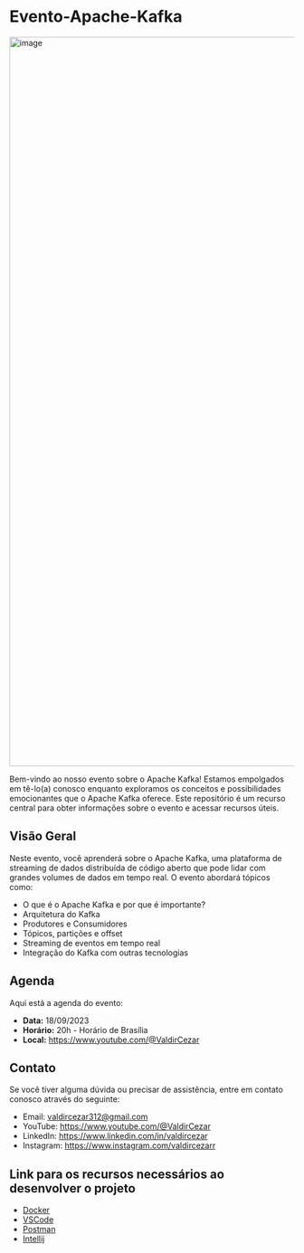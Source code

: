 # Evento-Apache-Kafka


<img width="1290" alt="image" src="https://github.com/ValdirCezar/Evento-Apache-Kafka/assets/58149445/5b4b0e29-6273-4be1-8ac1-f4b2b77d726f">


Bem-vindo ao nosso evento sobre o Apache Kafka! Estamos empolgados em tê-lo(a) conosco enquanto exploramos os conceitos e possibilidades emocionantes que o Apache Kafka oferece. Este repositório é um recurso central para obter informações sobre o evento e acessar recursos úteis.

## Visão Geral

Neste evento, você aprenderá sobre o Apache Kafka, uma plataforma de streaming de dados distribuída de código aberto que pode lidar com grandes volumes de dados em tempo real. O evento abordará tópicos como:

- O que é o Apache Kafka e por que é importante?
- Arquitetura do Kafka
- Produtores e Consumidores
- Tópicos, partições e offset
- Streaming de eventos em tempo real
- Integração do Kafka com outras tecnologias

## Agenda

Aqui está a agenda do evento:

- **Data:** 18/09/2023
- **Horário:** 20h - Horário de Brasília
- **Local:** https://www.youtube.com/@ValdirCezar

## Contato

Se você tiver alguma dúvida ou precisar de assistência, entre em contato conosco através do seguinte:

- Email: valdircezar312@gmail.com
- YouTube: https://www.youtube.com/@ValdirCezar
- LinkedIn: https://www.linkedin.com/in/valdircezar
- Instagram: https://www.instagram.com/valdircezarr

## Link para os recursos necessários ao desenvolver o projeto
- [Docker](https://www.docker.com/products/docker-desktop/)
- [VSCode](https://code.visualstudio.com/)
- [Postman](https://www.postman.com/)
- [Intellij](https://www.jetbrains.com/pt-br/idea/download)
